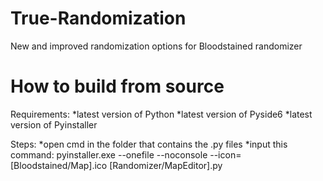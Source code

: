 # True-Randomization

New and improved randomization options for Bloodstained randomizer

# How to build from source

Requirements:
*latest version of Python
*latest version of Pyside6
*latest version of Pyinstaller

Steps:
*open cmd in the folder that contains the .py files
*input this command: pyinstaller.exe --onefile --noconsole --icon=[Bloodstained/Map].ico [Randomizer/MapEditor].py
